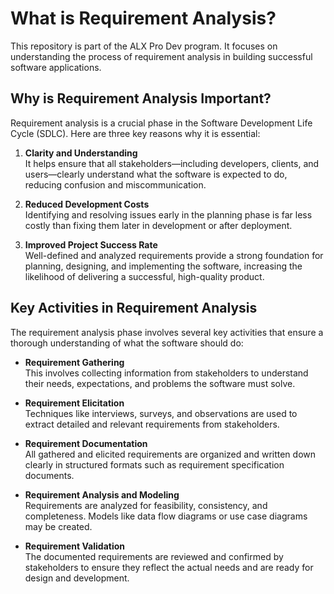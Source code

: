 # What is Requirement Analysis?

This repository is part of the ALX Pro Dev program. It focuses on understanding the process of requirement analysis in building successful software applications.


## Why is Requirement Analysis Important?

Requirement analysis is a crucial phase in the Software Development Life Cycle (SDLC). Here are three key reasons why it is essential:

1. **Clarity and Understanding**  
   It helps ensure that all stakeholders—including developers, clients, and users—clearly understand what the software is expected to do, reducing confusion and miscommunication.

2. **Reduced Development Costs**  
   Identifying and resolving issues early in the planning phase is far less costly than fixing them later in development or after deployment.

3. **Improved Project Success Rate**  
   Well-defined and analyzed requirements provide a strong foundation for planning, designing, and implementing the software, increasing the likelihood of delivering a successful, high-quality product.


## Key Activities in Requirement Analysis

The requirement analysis phase involves several key activities that ensure a thorough understanding of what the software should do:

- **Requirement Gathering**  
  This involves collecting information from stakeholders to understand their needs, expectations, and problems the software must solve.

- **Requirement Elicitation**  
  Techniques like interviews, surveys, and observations are used to extract detailed and relevant requirements from stakeholders.

- **Requirement Documentation**  
  All gathered and elicited requirements are organized and written down clearly in structured formats such as requirement specification documents.

- **Requirement Analysis and Modeling**  
  Requirements are analyzed for feasibility, consistency, and completeness. Models like data flow diagrams or use case diagrams may be created.

- **Requirement Validation**  
  The documented requirements are reviewed and confirmed by stakeholders to ensure they reflect the actual needs and are ready for design and development.


